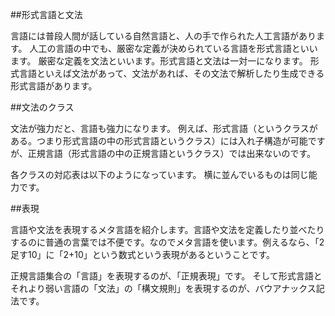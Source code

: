 


##形式言語と文法

言語には普段人間が話している自然言語と、人の手で作られた人工言語があります。
人工の言語の中でも、厳密な定義が決められている言語を形式言語といいます。
厳密な定義を文法といいます。形式言語と文法は一対一になります。
形式言語といえば文法があって、文法があれば、その文法で解析したり生成できる形式言語があります。

##文法のクラス

文法が強力だと、言語も強力になります。
例えば、形式言語（というクラスがある。つまり形式言語の中の形式言語というクラス）には入れ子構造が可能ですが、正規言語（形式言語の中の正規言語というクラス）では出来ないのです。

各クラスの対応表は以下のようになっています。
横に並んでいるものは同じ能力です。



##表現

言語や文法を表現するメタ言語を紹介します。言語や文法を定義したり並べたりするのに普通の言葉では不便です。なのでメタ言語を使います。例えるなら、「2足す10」に「2+10」という数式という表現があるということです。

正規言語集合の「言語」を表現するのが、「正規表現」です。
そして形式言語とそれより弱い言語の「文法」の「構文規則」を表現するのが、バウアナックス記法です。

